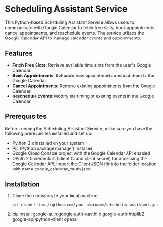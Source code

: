 # Scheduling Assistant Service

This Python-based Scheduling Assistant Service allows users to communicate with Google Calendar to fetch free slots, book appointments, cancel appointments, and reschedule events. The service utilizes the Google Calendar API to manage calendar events and appointments.

## Features

- **Fetch Free Slots**: Retrieve available time slots from the user's Google Calendar.
- **Book Appointments**: Schedule new appointments and add them to the Google Calendar.
- **Cancel Appointments**: Remove existing appointments from the Google Calendar.
- **Reschedule Events**: Modify the timing of existing events in the Google Calendar.

## Prerequisites

Before running the Scheduling Assistant Service, make sure you have the following prerequisites installed and set up:

- Python 3.x installed on your system
- Pip (Python package manager) installed
- Google Cloud Console project with the Google Calendar API enabled
- OAuth 2.0 credentials (client ID and client secret) for accessing the Google Calendar API. Import the Client JSON file into the folder location with name google_calendar_oauth.json

## Installation

1. Clone the repository to your local machine:
   ```bash
   git clone https://github.com/your-username/scheduling-assistant.git

2. pip install google-auth google-auth-oauthlib google-auth-httplib2 google-api-python-client openai

